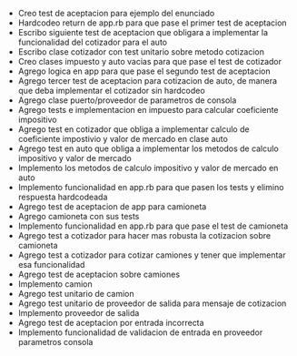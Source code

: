 - Creo test de aceptacion para ejemplo del enunciado
- Hardcodeo return de app.rb para que pase el primer test de aceptacion
- Escribo siguiente test de aceptacion que obligara a implementar la funcionalidad del cotizador para el auto
- Escribo clase cotizador con test unitario sobre metodo cotizacion
- Creo clases impuesto y auto vacias para que pase el test de cotizador
- Agrego logica en app para que pase el segundo test de aceptacion
- Agrego tercer test de aceptacion para cotizacion de auto, de manera que deba implementar el cotizador sin hardcodeo
- Agrego clase puerto/proveedor de parametros de consola
- Agrego tests e implementacion en impuesto para calcular coeficiente impositivo
- Agrego test en cotizador que obliga a implementar calculo de coeficiente impostivio y valor de mercado en clase auto
- Agrego test en auto que obliga a implementar los metodos de calculo impositivo y valor de mercado
- Implemento los metodos de calculo impositivo y valor de mercado en auto
- Implemento funcionalidad en app.rb para que pasen los tests y elimino respuesta hardcodeada
- Agrego test de aceptacion de app para camioneta
- Agrego camioneta con sus tests
- Implemento funcionalidad en app.rb para que pase el test de camioneta
- Agrego test a cotizador para hacer mas robusta la cotizacion sobre camioneta
- Agrego test a cotizador para cotizar camiones y tener que implementar esa funcionalidad
- Agrego test de aceptacion sobre camiones
- Implemento camion
- Agrego test unitario de camion 
- Agrego test unitario de proveedor de salida para mensaje de cotizacion
- Implemento proveedor de salida
- Agrego test de aceptacion por entrada incorrecta
- Implemento funcionalidad de validacion de entrada en proveedor parametros consola